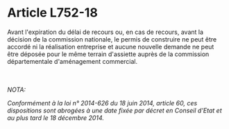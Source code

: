 # Article L752-18

<p>Avant l'expiration du délai de recours ou, en cas de recours, avant la décision de la commission nationale, le permis de construire ne peut être accordé ni la réalisation entreprise et aucune nouvelle demande ne peut être déposée pour le même terrain d'assiette auprès de la     commission départementale d'aménagement commercial.</p><br/><br/><i>NOTA:<p>Conformément à la loi n° 2014-626 du 18 juin 2014, article 60, ces dispositions sont abrogées à une date fixée par décret en Conseil d'Etat et au plus tard le 18 décembre 2014. </p></i>
